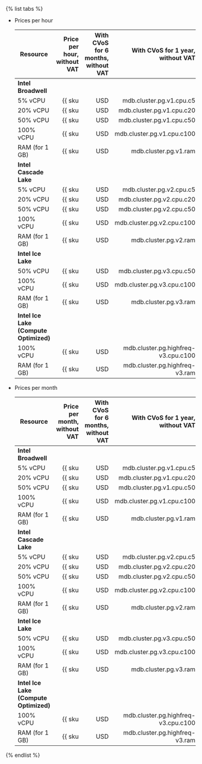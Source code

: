{% list tabs %}

- Prices per hour

   | Resource | Price per hour,<br>without VAT | With CVoS for 6 months,<br>without VAT | With CVoS for 1 year,<br>without VAT |
   |----------------|------------------------------------------------:|-----------------------------------------------------------------------------:|-----------------------------------------------------------------------------:|
   | **Intel Broadwell** |
   | 5% vCPU | {{ sku|USD|mdb.cluster.pg.v1.cpu.c5|string }} | − | − |
   | 20% vCPU | {{ sku|USD|mdb.cluster.pg.v1.cpu.c20|string }} | − | − |
   | 50% vCPU | {{ sku|USD|mdb.cluster.pg.v1.cpu.c50|string }} | − | − |
   | 100% vCPU | {{ sku|USD|mdb.cluster.pg.v1.cpu.c100|string }} | − | − |
   | RAM (for 1 GB) | {{ sku|USD|mdb.cluster.pg.v1.ram|string }} | − | − |
   | **Intel Cascade Lake** |
   | 5% vCPU | {{ sku|USD|mdb.cluster.pg.v2.cpu.c5|string }} | − | − |
   | 20% vCPU | {{ sku|USD|mdb.cluster.pg.v2.cpu.c20|string }} | − | − |
   | 50% vCPU | {{ sku|USD|mdb.cluster.pg.v2.cpu.c50|string }} | − | − |
   | 100% vCPU | {{ sku|USD|mdb.cluster.pg.v2.cpu.c100|string }} | {{ sku|USD|v1.commitment.selfcheckout.m6.mdb.pg.cpu.c100.v2|string }} (-15%) | {{ sku|USD|v1.commitment.selfcheckout.y1.mdb.pg.cpu.c100.v2|string }} (-22%) |
   | RAM (for 1 GB) | {{ sku|USD|mdb.cluster.pg.v2.ram|string }} | {{ sku|USD|v1.commitment.selfcheckout.m6.mdb.pg.ram.v2|string }} (-15%) | {{ sku|USD|v1.commitment.selfcheckout.y1.mdb.pg.ram.v2|string }} (-22%) |
   | **Intel Ice Lake** |
   | 50% vCPU | {{ sku|USD|mdb.cluster.pg.v3.cpu.c50|string }} | − | − |
   | 100% vCPU | {{ sku|USD|mdb.cluster.pg.v3.cpu.c100|string }} | {{ sku|USD|v1.commitment.selfcheckout.m6.mdb.pg.cpu.c100.v3|string }} (-15%) | {{ sku|USD|v1.commitment.selfcheckout.y1.mdb.pg.cpu.c100.v3|string }} (-22%) |
   | RAM (for 1 GB) | {{ sku|USD|mdb.cluster.pg.v3.ram|string }} | {{ sku|USD|v1.commitment.selfcheckout.m6.mdb.pg.ram.v3|string }} (-15%) | {{ sku|USD|v1.commitment.selfcheckout.y1.mdb.pg.ram.v3|string }} (-22%) |
   | **Intel Ice Lake (Compute Optimized)** |
   | 100% vCPU | {{ sku|USD|mdb.cluster.pg.highfreq-v3.cpu.c100|string }} | - | - |
   | RAM (for 1 GB) | {{ sku|USD|mdb.cluster.pg.highfreq-v3.ram|string }} | - | - |

- Prices per month

   | Resource | Price per month,<br>without VAT | With CVoS for 6 months,<br>without VAT | With CVoS for 1 year,<br>without VAT |
   |----------------|------------------------------------------------------:|-----------------------------------------------------------------------------------:|-----------------------------------------------------------------------------------:|
   | **Intel Broadwell** |
   | 5% vCPU | {{ sku|USD|mdb.cluster.pg.v1.cpu.c5|month|string }} | − | − |
   | 20% vCPU | {{ sku|USD|mdb.cluster.pg.v1.cpu.c20|month|string }} | − | − |
   | 50% vCPU | {{ sku|USD|mdb.cluster.pg.v1.cpu.c50|month|string }} | − | − |
   | 100% vCPU | {{ sku|USD|mdb.cluster.pg.v1.cpu.c100|month|string }} | − | − |
   | RAM (for 1 GB) | {{ sku|USD|mdb.cluster.pg.v1.ram|month|string }} | − | − |
   | **Intel Cascade Lake** |
   | 5% vCPU | {{ sku|USD|mdb.cluster.pg.v2.cpu.c5|month|string }} | − | − |
   | 20% vCPU | {{ sku|USD|mdb.cluster.pg.v2.cpu.c20|month|string }} | − | − |
   | 50% vCPU | {{ sku|USD|mdb.cluster.pg.v2.cpu.c50|month|string }} | − | − |
   | 100% vCPU | {{ sku|USD|mdb.cluster.pg.v2.cpu.c100|month|string }} | {{ sku|USD|v1.commitment.selfcheckout.m6.mdb.pg.cpu.c100.v2|month|string }} (-15%) | {{ sku|USD|v1.commitment.selfcheckout.y1.mdb.pg.cpu.c100.v2|month|string }} (-22%) |
   | RAM (for 1 GB) | {{ sku|USD|mdb.cluster.pg.v2.ram|month|string }} | {{ sku|USD|v1.commitment.selfcheckout.m6.mdb.pg.ram.v2|month|string }} (-15%) | {{ sku|USD|v1.commitment.selfcheckout.y1.mdb.pg.ram.v2|month|string }} (-22%) |
   | **Intel Ice Lake** |
   | 50% vCPU | {{ sku|USD|mdb.cluster.pg.v3.cpu.c50|month|string }} | − | − |
   | 100% vCPU | {{ sku|USD|mdb.cluster.pg.v3.cpu.c100|month|string }} | {{ sku|USD|v1.commitment.selfcheckout.m6.mdb.pg.cpu.c100.v3|month|string }} (-15%) | {{ sku|USD|v1.commitment.selfcheckout.y1.mdb.pg.cpu.c100.v3|month|string }} (-22%) |
   | RAM (for 1 GB) | {{ sku|USD|mdb.cluster.pg.v3.ram|month|string }} | {{ sku|USD|v1.commitment.selfcheckout.m6.mdb.pg.ram.v3|month|string }} (-15%) | {{ sku|USD|v1.commitment.selfcheckout.y1.mdb.pg.ram.v3|month|string }} (-22%) |
   | **Intel Ice Lake (Compute Optimized)** |
   | 100% vCPU | {{ sku|USD|mdb.cluster.pg.highfreq-v3.cpu.c100|month|string }} | - | - |
   | RAM (for 1 GB) | {{ sku|USD|mdb.cluster.pg.highfreq-v3.ram|month|string }} | - | - |

{% endlist %}
